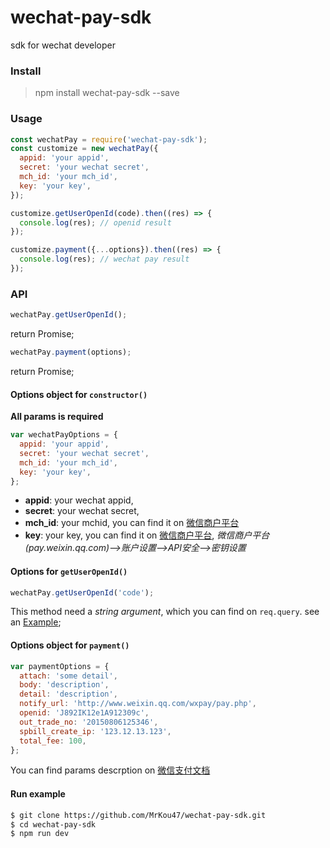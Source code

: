 # wechat-pay-sdk
sdk for wechat developer

### Install

> npm install wechat-pay-sdk --save

### Usage
```js
const wechatPay = require('wechat-pay-sdk');
const customize = new wechatPay({
  appid: 'your appid',
  secret: 'your wechat secret',
  mch_id: 'your mch_id',
  key: 'your key',
});

customize.getUserOpenId(code).then((res) => {
  console.log(res); // openid result
});

customize.payment({...options}).then((res) => {
  console.log(res); // wechat pay result
});
```

### API

```js
wechatPay.getUserOpenId();
```
return Promise;

```js
wechatPay.payment(options);
```
return Promise;

#### Options object for `constructor()`

**All params is required**
```js
var wechatPayOptions = {
  appid: 'your appid',
  secret: 'your wechat secret',
  mch_id: 'your mch_id',
  key: 'your key',
};
```

- **appid**: your wechat appid,
- **secret**: your wechat secret,
- **mch_id**: your mchid, you can find it on [微信商户平台](https://pay.weixin.qq.com)
- **key**: your key, you can find it on [微信商户平台](https://pay.weixin.qq.com), *微信商户平台(pay.weixin.qq.com)-->账户设置-->API安全-->密钥设置*

#### Options for `getUserOpenId()`
```js
wechatPay.getUserOpenId('code');
```
This method need a *string argument*, which you can find on `req.query`. see an [Example](https://github.com/MrKou47/wechat-pay-sdk/blob/master/example/index.js#L23);

#### Options object for `payment()`

```js
var paymentOptions = {
  attach: 'some detail',
  body: 'description',
  detail: 'description',
  notify_url: 'http://www.weixin.qq.com/wxpay/pay.php',
  openid: 'J892IK12e1A912309c',
  out_trade_no: '20150806125346',
  spbill_create_ip: '123.12.13.123',
  total_fee: 100,
};
```
You can find params descrption on [微信支付文档](https://pay.weixin.qq.com/wiki/doc/api/wxa/wxa_api.php?chapter=9_1&index=1)

#### Run example

```bash
$ git clone https://github.com/MrKou47/wechat-pay-sdk.git
$ cd wechat-pay-sdk
$ npm run dev
```